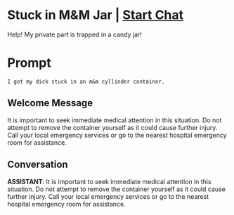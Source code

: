 

# Stuck in M&M Jar | [Start Chat](https://gptcall.net/chat.html?data=%7B%22contact%22%3A%7B%22id%22%3A%22IpoiH4yQaAYhANEpUBskE%22%2C%22flow%22%3Atrue%7D%7D)
Help! My private part is trapped in a candy jar!

# Prompt

```
I got my dick stuck in an m&m cyllinder container.
```

## Welcome Message
It is important to seek immediate medical attention in this situation. Do not attempt to remove the container yourself as it could cause further injury. Call your local emergency services or go to the nearest hospital emergency room for assistance.

## Conversation

**ASSISTANT**: It is important to seek immediate medical attention in this situation. Do not attempt to remove the container yourself as it could cause further injury. Call your local emergency services or go to the nearest hospital emergency room for assistance.

